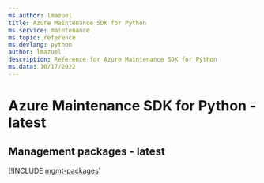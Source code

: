 ```yaml
---
ms.author: lmazuel
title: Azure Maintenance SDK for Python
ms.service: maintenance
ms.topic: reference
ms.devlang: python
author: lmazuel
description: Reference for Azure Maintenance SDK for Python
ms.data: 10/17/2022
---
```

# Azure Maintenance SDK for Python - latest

## Management packages - latest
[!INCLUDE [mgmt-packages](maintenance-mgmt-index.md)]